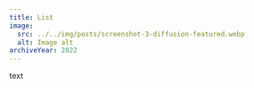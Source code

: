 ```yaml
---
title: List
image:
  src: ../../img/posts/screenshot-3-diffusion-featured.webp
  alt: Image alt
archiveYear: 2022
---
```


text

